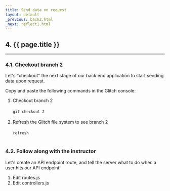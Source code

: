 ```yaml
---
title: Send data on request
layout: default
_previous: back2.html
_next: reflect1.html
---
```


## 4. {{ page.title }}

---

### 4.1. Checkout branch 2

Let's "checkout" the next stage of our back end application to start sending data upon request.

Copy and paste the following commands in the Glitch console:

1. Checkout branch 2<br><br><code>git checkout 2</code><br><br>
2. Refresh the Glitch file system to see branch 2<br><br><code>refresh</code><br><br>

### 4.2. Follow along with the instructor

Let's create an API endpoint route, and tell the server what to do when a user hits our API endpoint!

1. Edit routes.js
2. Edit controllers.js
